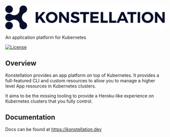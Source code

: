 <img src="website/static/img/logo-word-transparentbg.png" width="600px"></img>

An application platform for Kubernetes

[![License](http://img.shields.io/:license-apache-blue.svg)](http://www.apache.org/licenses/LICENSE-2.0.html)

## Overview

Konstellation provides an app platform on top of Kubernetes. It provides a full-featured CLI and custom resources to allow you to manage a higher level App resources in Kubernetes clusters. 

It aims to be the missing tooling to provide a Heroku-like experience on Kubernetes clusters that you fully control.

## Documentation

Docs can be found at https://konstellation.dev
